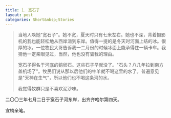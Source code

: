 ```yaml
---
title: 1. 宽石子
layout: post
categories: Short&nbsp;Stories
---
```


>当地人唤她"宽石子"。她不宽，夏天时只有七米左右。她也不深，背着摄影机的我也能轻松地从西岸淌到东岸。值得一提的是冬天时河面上结的冰。很厚的冰。一位牧民大哥告诉我一二月份的时候冰面上能承得住一辆卡车。我猜他一定亲眼见过，当然，他也没有骗我的理由。
>
>宽石子得名于河底的鹅卵石。这些石子早就没了。"石头？八几年拉到南方盖机场了"。牧民们说从那以后他们的牛羊就不喝这里的水了。普遍意见是"天神在生气"，所以他们也不喝这条河的水。
>
>我觉得牧群只是不喜欢泥沙味。

二〇〇三年七月二日于宽石子河东岸，出齐齐哈尔第四天。

宜楠亲笔。